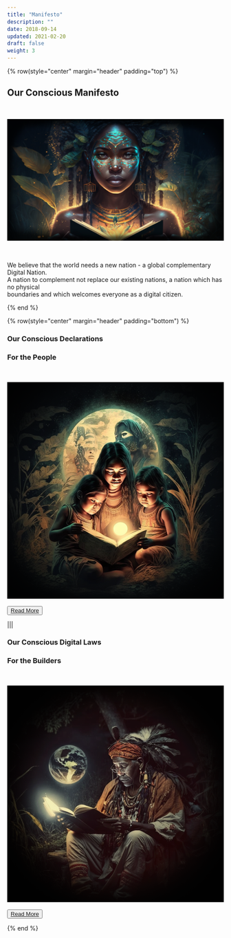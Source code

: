 ```yaml
---
title: "Manifesto"
description: ""
date: 2018-09-14
updated: 2021-02-20
draft: false
weight: 3
---
```


<div class="container mx-auto">

<!-- section 1 (co-found) -->

{% row(style="center" margin="header" padding="top") %}

## Our Conscious Manifesto

<br>

![Image](img/manifesto2.png#xl#mx-auto)

<br>

We believe that the world needs a new nation - a global complementary Digital Nation.
<br>
A nation to complement not replace our existing nations, a nation which has no physical<br> boundaries and which welcomes everyone as a digital citizen.

{% end %}

<!-- section 2 (co-found) -->

{% row(style="center" margin="header" padding="bottom") %}

### Our Conscious Declarations

###  **For the People**

<br>

![Image](img/manifesto01.png#medium#mx-auto)

<button>[Read More](/manifesto/declaration/)</button>

|||

### Our Conscious Digital Laws

### **For the Builders**

<br>

![Image](img/manifesto02.png#medium#mx-auto)



<button>[Read More](/manifesto/laws/)</button>

{% end %}

</div>